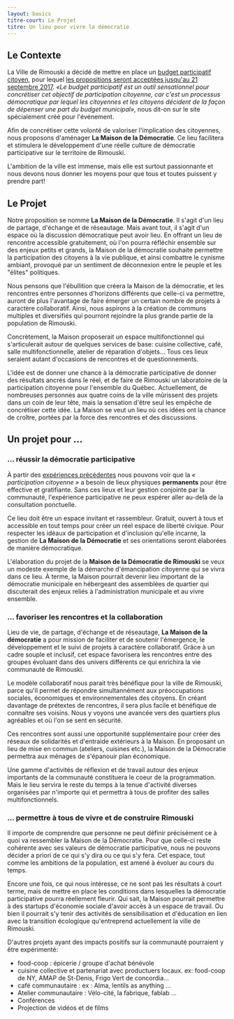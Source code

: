 ```yaml
---
layout: basics
titre-court: Le Projet
titre: Un lieu pour vivre la démocratie
---
```


## Le Contexte

La Ville de Rimouski a décidé de mettre en place un [budget participatif citoyen](https://budgetparticipatif-rimouski.com/), pour lequel [les propositions seront acceptées jusqu'au 21 septembre 2017](https://budgetparticipatif-rimouski.com/inscription). *«Le budget participatif est un outil sensationnel pour concrétiser cet objectif de participation citoyenne, car c'est un processus démocratique par lequel les citoyennes et les citoyens décident de la façon de dépenser une part du budget municipal»*, nous dit-on sur le site spécialement créé pour l'événement.

Afin de concrétiser cette volonté de valoriser l'implication des citoyennes, nous proposons d'aménager **La Maison de la Démocratie**. Ce lieu facilitera et stimulera le développement d'une réelle culture de démocratie participative sur le territoire de Rimouski.

L'ambition de la ville est immense, mais elle est surtout passionnante et nous devons nous donner les moyens pour que tous et toutes puissent y prendre part!


## Le Projet


Notre proposition se nomme **La Maison de la Démocratie**. Il s'agit d'un lieu de partage, d'échange et de réseautage. Mais avant tout, il s'agit d'un espace où la discussion démocratique peut avoir lieu. En offrant un lieu de rencontre accessible gratuitement, où l'on pourra réfléchir ensemble sur des enjeux petits et grands, la Maison de la démocratie souhaite permettre la participation des citoyens à la vie publique, et ainsi combattre le cynisme ambiant, provoqué par un sentiment de déconnexion entre le peuple et les "élites" politiques.

Nous pensons que l'ébullition que créera la Maison de la démocratie, et les rencontres entre personnes d'horizons différents que celle-ci va permettre, auront de plus l'avantage de faire émerger un certain nombre de projets à caractère collaboratif. Ainsi, nous aspirons à la création de communs multiples et diversifiés qui pourront rejoindre la plus grande partie de la population de Rimouski.

Concrètement, la Maison proposerait un espace multifonctionnel qui s'articulerait autour de quelques services de base: cuisine collective, café, salle multifonctionnelle, atelier de réparation d'objets... Tous ces lieux seraient autant d'occasions de rencontres et de questionnements.

L'idée est de donner une chance à la démocratie participative de donner des résultats ancrés dans le réel, et de faire de Rimouski un laboratoire de la participation citoyenne pour l'ensemble du Québec. Actuellement, de nombreuses personnes aux quatre coins de la ville mûrissent des projets dans un coin de leur tête, mais la sensation d'être seul les empêche de concrétiser cette idée. La Maison se veut un lieu où ces idées ont la chance de croître, portées par la force des rencontres et des discussions.

## Un projet pour ...

### ... réussir la démocratie participative


À partir des [expériences précédentes]({{page.baseurl}}documentation.html) nous pouvons voir que la *« participation citoyenne »* a besoin de lieux physiques **permanents** pour être effective et gratifiante. Sans ces lieux et leur gestion conjointe par la communauté, l'expérience participative ne peux espérer aller au-delà de la consultation ponctuelle.

Ce lieu doit être un espace invitant et rassembleur. Gratuit, ouvert à tous et accessible en tout temps pour créer un réel espace de liberté civique. Pour respecter les idéaux de participation et d'inclusion qu'elle incarne, la gestion de **La Maison de la Démocratie** et ses orientations seront élaborées de manière démocratique.

L'élaboration du projet de la **Maison de la Démocratie de Rimouski** se veux un modeste exemple de la démarche d'émancipation citoyenne qui se vivra dans ce lieu. À terme, la Maison pourrait devenir lieu important de la démocratie municipale en hébergeant des assemblées de quartier qui discuterait des enjeux reliés à l'administration municipale et au vivre ensemble.

### ... favoriser les rencontres et la collaboration

Lieu de vie, de partage, d'échange et de réseautage, **La Maison de la démocratie** a pour mission de faciliter et de soutenir l'émergence, le développement et le suivi de projets à caractère collaboratif. Grâce à un cadre souple et inclusif, cet espace favorisera les rencontres entre des groupes évoluant dans des univers différents ce qui enrichira la vie communauté de Rimouski.

Le modèle collaboratif nous parait très bénéfique pour la ville de Rimouski, parce qu'il permet de répondre simultannément aux préoccupations sociales, économiques et environnementales des citoyens. En créant davantage de prétextes de rencontres, il sera plus facile et bénéfique de connaître ses voisins. Nous y voyons une avancée vers des quartiers plus agréables et où l'on se sent en sécurité.

Ces rencontres sont aussi une opportunité supplémentaire pour créer des réseaux de solidarités et d'entraide extérieurs à la Maison. En proposant un lieu de mise en commun (ateliers, cuisines etc.), la Maison de la Démocratie permettra aux ménages de s'épanouir plan économique.

Une gamme d'activités de réflexion et de travail autour des enjeux importants de la communauté constituera le coeur de la programmation. Mais le lieu servira le reste du temps à la tenue d'activité diverses organisées par n'importe qui et permettra à tous de profiter des salles multifonctionnels.

### ... permettre à tous de vivre et de construire Rimouski

Il importe de comprendre que personne ne peut définir précisément ce à quoi va ressembler la Maison de la Démocratie. Pour que celle-ci reste cohérente avec ses valeurs de démocratie participative, nous ne pouvons décider a priori de ce qui s'y dira ou ce qui s'y fera. Cet espace, tout comme les ambitions de la population, est amené à évoluer au cours du temps.

Encore une fois, ce qui nous intéresse, ce ne sont pas les résultats à court terme, mais de mettre en place les conditions dans lesquelles la démocratie participative pourra réellement fleurir. Qui sait, la Maison pourrait permettre à des startups d'économie sociale d'avoir accès à un espace de travail. Ou bien il pourrait s'y tenir des activités de sensibilisation et d'éducation en lien avec la transition écologique qu'entreprend actuellement la ville de Rimouski.

D'autres projets ayant des impacts positifs sur la communauté pourraient y être expérimenté:

  - food-coop : épicerie / groupe d'achat bénévole
  - cuisine collective et partenariat avec productuers locaux. ex: food-coop de NY, AMAP de St-Denis, Frigo Vert de concordia...
  - café communautaire : ex : Alma, lentils as anything ...
  - Atelier communautaire : Vélo-cité, la fabrique, fablab ...
  - Conférences
  - Projection de vidéos et de films
